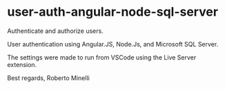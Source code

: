 # user-auth-angular-node-sql-server

Authenticate and authorize users.

User authentication using Angular.JS, Node.Js, and Microsoft SQL Server.

The settings were made to run from VSCode using the Live Server extension.

Best regards, 
Roberto Minelli

